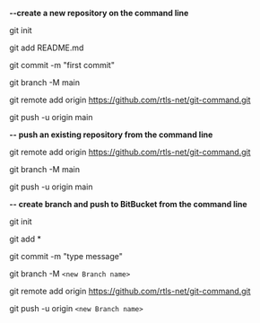 **--create a new repository on the command line**

git init

git add README.md

git commit -m "first commit"

git branch -M main

git remote add origin https://github.com/rtls-net/git-command.git

git push -u origin main



**-- push an existing repository from the command line**

git remote add origin https://github.com/rtls-net/git-command.git

git branch -M main

git push -u origin main

**-- create branch and push to BitBucket  from the command line**

git init

git add *

git commit -m "type message"

git branch -M `<new Branch name>`

git remote add origin https://github.com/rtls-net/git-command.git

git push -u origin `<new Branch name>`

